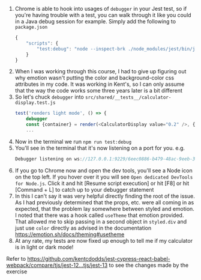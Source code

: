 1. Chrome is able to hook into usages of `debugger` in your Jest test, so if
   you're having trouble with a test, you can walk through it like you could in
   a Java debug session for example. Simply add the following to `package.json`
   ```js
   {
       "scripts": {
           "test:debug": "node --inspect-brk ./node_modules/jest/bin/jest.js --runInBand --watch"
       }
   }
   ```
1. When I was working through this course, I had to give up figuring out why
   emotion wasn't putting the color and background-color css attributes in my
   code. It was working in Kent's, so I can only assume that the way the code
   works some three years later is a bit different
1. So let's chuck `debugger` into
   `src/shared/__tests__/calculator-display.test.js`
   ```js
   test('renders light mode', () => {
       debugger
       const {container} = render(<CalculatorDisplay value="0.2" />, {
       ...
   ```
1. Now in the terminal we run `npm run test:debug`
1. You'll see in the terminal that it's now listening on a port for you. e.g.
   ```js
   Debugger listening on ws://127.0.0.1:9229/6eec0886-b479-48ac-9eeb-3a26093bf8a5
   ```
1. If you go to Chrome now and open the dev tools, you'll see a Node icon on the
   top left. If you hover over it you will see
   `Open dedicated DevTools for Node.js`. Click it and hit [Resume script
   execution] or hit [F8] or hit [Command + L] to catch up to your debugger
   statement
1. In this I can't say it was very helpful directly finding the root of the
   issue. As I had previously determined that the props, etc. were all coming in
   as expected, that the problem lay somewhere between styled and emotion. I
   noted that there was a hook called `useTheme` that emotion provided. That
   allowed me to skip passing in a second object in `styled.div` and just use
   `color` directly as advised in the documentation
   https://emotion.sh/docs/theming#usetheme
1. At any rate, my tests are now fixed up enough to tell me if my calculator is
   in light or dark mode!

Refer to
https://github.com/kentcdodds/jest-cypress-react-babel-webpack/compare/tjs/jest-12...tjs/jest-13
to see the changes made by the exercise
